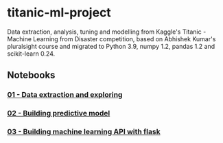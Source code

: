 # titanic-ml-project

Data extraction, analysis, tuning and modelling from Kaggle's Titanic - Machine Learning from Disaster competition, based on Abhishek Kumar's pluralsight course and migrated to Python 3.9, numpy 1.2, pandas 1.2 and scikit-learn 0.24.

## Notebooks
### [01 - Data extraction and exploring](https://github.com/PHTessmer/titanic-ml-project/blob/main/notebooks/01-%20extraction_exploring.ipynb)
### [02 - Building predictive model](https://github.com/PHTessmer/titanic-ml-project/blob/main/notebooks/02%20-%20building-predictive-model.ipynb)
### [03 - Building machine learning API with flask](https://github.com/PHTessmer/titanic-ml-project/blob/main/notebooks/03%20-%20buidling-machine-learning-api.ipynb)
